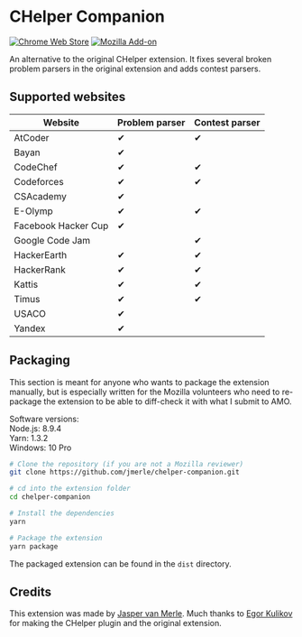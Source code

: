 # CHelper Companion

[![Chrome Web Store](https://img.shields.io/chrome-web-store/v/cjnmckjndlpiamhfimnnjmnckgghkjbl.svg)](https://chrome.google.com/webstore/detail/chelper-companion/cjnmckjndlpiamhfimnnjmnckgghkjbl)
[![Mozilla Add-on](https://img.shields.io/amo/v/chelper-companion.svg)](https://addons.mozilla.org/en-US/firefox/addon/chelper-companion/)

An alternative to the original CHelper extension. It fixes several broken problem parsers in the original extension and adds contest parsers.

## Supported websites
| Website             	| Problem parser 	| Contest parser 	|
|-----------------------|-----------------|-----------------|
| AtCoder             	| ✔              	| ✔              	|
| Bayan               	| ✔              	|                	|
| CodeChef            	| ✔              	| ✔              	|
| Codeforces          	| ✔              	| ✔              	|
| CSAcademy           	| ✔              	|                	|
| E-Olymp             	| ✔              	| ✔              	|
| Facebook Hacker Cup 	| ✔              	|                	|
| Google Code Jam     	|                	| ✔              	|
| HackerEarth         	| ✔              	| ✔              	|
| HackerRank          	| ✔              	| ✔              	|
| Kattis              	| ✔              	| ✔              	|
| Timus               	| ✔              	| ✔              	|
| USACO               	| ✔              	|                	|
| Yandex              	| ✔              	|                	|

## Packaging
This section is meant for anyone who wants to package the extension manually, but is especially written for the Mozilla volunteers who need to re-package the extension to be able to diff-check it with what I submit to AMO.

Software versions:  
Node.js: 8.9.4  
Yarn: 1.3.2  
Windows: 10 Pro

```bash
# Clone the repository (if you are not a Mozilla reviewer)
git clone https://github.com/jmerle/chelper-companion.git

# cd into the extension folder
cd chelper-companion

# Install the dependencies
yarn

# Package the extension
yarn package
```

The packaged extension can be found in the `dist` directory.

## Credits
This extension was made by [Jasper van Merle](https://github.com/jmerle). Much thanks to [Egor Kulikov](https://github.com/EgorKulikov) for making the CHelper plugin and the original extension.
